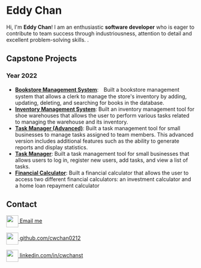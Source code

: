 # Eddy Chan

Hi, I'm **Eddy Chan**! I am an enthusiastic **software developer** who is eager to contribute to team success through industriousness, attention to detail and excellent problem-solving skills. .


## Capstone Projects
### Year 2022
- <a href="https://bit.ly/3GrIWOX" target="_blank">**Bookstore Management System**</a>:　Built a bookstore management system that allows a clerk to manage the store's inventory by adding, updating, deleting, and searching for books in the database.
- <a href="https://bit.ly/3WB1Uru" target="_blank">**Inventory Management System**</a>: Built an inventory management tool for shoe warehouses that allows the user to perform various tasks related to managing the warehouse and its inventory. 
- <a href="https://bit.ly/3G5SrDg" target="_blank">**Task Manager (Advanced)**</a>: Built a task management tool for small businesses to manage tasks assigned to team members. This advanced version includes additional features such as the ability to generate reports and display statistics.
- <a href="https://bit.ly/3CbD8qj" target="_blank">**Task Manager**</a>: Built a task management tool for small businesses that allows users to log in, register new users, add tasks, and view a list of tasks.
- <a href="https://bit.ly/3vyy77A" target="_blank">**Financial Calculator**</a>: Built a financial calculator that allows the user to access two different financial calculators: an investment calculator and a home loan repayment calculator

## Contact

<img src="https://img.icons8.com/ios/512/apple-mail" width="32" valign="middle"><a href="mailto:cwchanst@gmail.com"> Email me</a>

<img src="https://img.icons8.com/ios-glyphs/512/github.png" width="32" valign="middle"><a href="https://github.com/cwchan0212" target="_blank"> github.com/cwchan0212</a>

<img src="https://img.icons8.com/material-outlined/512/linkedin.png" width="32" valign="middle"><a href="https://www.linkedin.com/in/cwchanst/" target="_blank"> linkedin.com/in/cwchanst</a>

